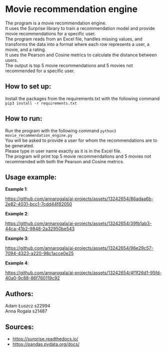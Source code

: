 # Movie recommendation engine

The program is a movie recommendation engine.  
It uses the Surprise library to train a recommendation model and provide movie recommendations for a specific user.  
The program reads from an Excel file, handles missing values, and transforms the data into a format where each row represents a user, a movie, and a rating.  
It uses the Pearson and Cosine metrics to calculate the distance between users.  
The output is top 5 movie recommendations and 5 movies not recommended for a specific user.

## How to set up:
Install the packages from the requirements.txt with the following command `pip3 install -r requirements.txt`

## How to run:
Run the program with the following command `python3 movie_recommendation_engine.py`  
You will be asked to provide a user for whom the recommendations are to be generated.  
Please type in user name exactly as it is in the Excel file.  
The program will print top 5 movie recommendations and 5 movies not recommended with both the Pearson and Cosine metrics.  

## Usage example:

**Example 1**:

https://github.com/annarogala/ai-projects/assets/13242654/86adaa6b-2e82-4031-bcc1-7cdd44f82050

**Example 2**:

https://github.com/annarogala/ai-projects/assets/13242654/39fb1ab3-44ca-41b2-9848-2a32950be543

**Example 3**:

https://github.com/annarogala/ai-projects/assets/13242654/96e29c57-7094-4323-a220-98c1acce0e25

**Example 4**:

https://github.com/annarogala/ai-projects/assets/13242654/4f1f26d1-95fd-40a0-9c88-86f760119c92


## Authors:
Adam Łuszcz s22994  
Anna Rogala s21487

## Sources:
- https://surprise.readthedocs.io/
- https://pandas.pydata.org/docs/
